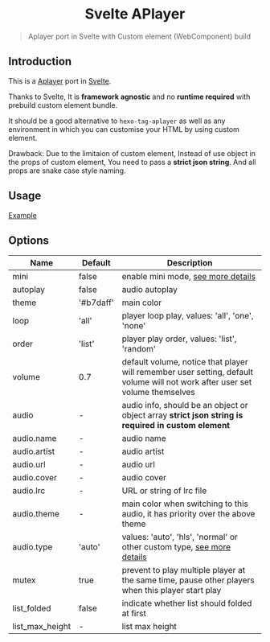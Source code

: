 <h1 align="center">Svelte APlayer</h1>

> Aplayer port in Svelte with Custom element (WebComponent) build

## Introduction

This is a [Aplayer](https://github.com/DIYgod/APlayer) port in [Svelte](https://svelte.dev/).

Thanks to Svelte, It is **framework agnostic** and no **runtime required** with prebuild custom element bundle.

It should be a good alternative to `hexo-tag-aplayer` as well as any environment in which you can customise your HTML by using custom element.

Drawback: Due to the limitaion of custom element, Instead of use object in the props of custom element, You need to pass a **strict json string**. And all props are snake case style naming.

## Usage

[Example](https://fengkx.github.io/svelte-aplayer/)

## Options

| Name            | Default   | Description                                                                                                                  |
| --------------- | --------- | ---------------------------------------------------------------------------------------------------------------------------- |
| mini            | false     | enable mini mode, [see more details](https://aplayer.js.org/#/home?id=mini-mode)                                             |
| autoplay        | false     | audio autoplay                                                                                                               |
| theme           | '#b7daff' | main color                                                                                                                   |
| loop            | 'all'     | player loop play, values: 'all', 'one', 'none'                                                                               |
| order           | 'list'    | player play order, values: 'list', 'random'                                                                                  |
| volume          | 0.7       | default volume, notice that player will remember user setting, default volume will not work after user set volume themselves |
| audio           | -         | audio info, should be an object or object array **strict json string is required in custom element**                         |
| audio.name      | -         | audio name                                                                                                                   |
| audio.artist    | -         | audio artist                                                                                                                 |
| audio.url       | -         | audio url                                                                                                                    |
| audio.cover     | -         | audio cover                                                                                                                  |
| audio.lrc       | -         | URL or string of lrc file                                                                                                    |
| audio.theme     | -         | main color when switching to this audio, it has priority over the above theme                                                |
| audio.type      | 'auto'    | values: 'auto', 'hls', 'normal' or other custom type, [see more details](https://aplayer.js.org/#/home?id=mse-support)       |
| mutex           | true      | prevent to play multiple player at the same time, pause other players when this player start play                            |
| list_folded     | false     | indicate whether list should folded at first                                                                                 |
| list_max_height | -         | list max height                                                                                                              |
